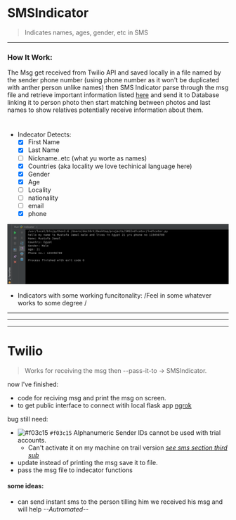 # SMSIndicator

> Indicates names, ages, gender, etc in SMS
----
### How It Work:
The Msg get received from Twilio API and saved locally in a file named by the sender phone number (using phone number as it won't be duplicated with anther person unlike names) then SMS Indicator parse through the msg file and retrieve important information listed [here](#) and send it to Database linking it to person photo then start matching between photos and last names to show relatives potentially receive information about them.

# #
* Indecator Detects:
    + [X] First Name
    + [X] Last Name
    + [ ] Nickname..etc (what yu worte as names)
    + [X] Countries (aka locality we love techinical language here)
    + [X] Gender
    + [X] Age
    + [ ] Locality
    + [ ] nationality
    + [ ] email
    + [X] phone

![Alt text](https://github.com/VHacks-MR5/SMSIndicator/blob/master/screens/Screen%20Shot%202018-03-10%20at%202.12.12%20PM.png)

* Indicators with some working funcitonality:
	/Feel in some whatever works to some degree /


-------
-------
-------

# Twilio

> Works for receiving the msg then --pass-it-to &rarr; SMSIndicator.



now I've finished: 
- code for reciving msg and print the msg on screen.
- to get public interface to connect witih local flask app  [ngrok](https://ngrok.com/downloadi) 

bug still need:
   - ![#f03c15](https://placehold.it/15/f03c15/000000?text=+) `#f03c15` Alphanumeric Sender IDs cannot be used with trial accounts.
      + Can't activate it on my machine on trail version [*see sms section third sub*](https://support.twilio.com/hc/en-us/articles/223136107-How-does-Twilio-s-Free-Trial-work-)
   - update instead of printing the msg save it to file.
   - pass the msg file to indecator functions


#### some ideas:
- can send instant sms to the person tilling him we received his msg and will help *--Autromated--*
